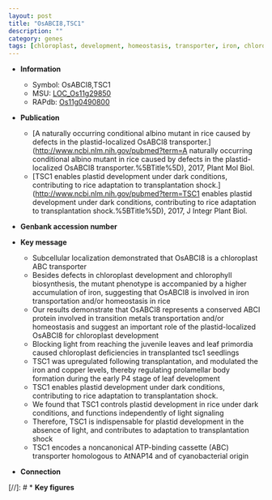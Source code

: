 ```yaml
---
layout: post
title: "OsABCI8,TSC1"
description: ""
category: genes
tags: [chloroplast, development, homeostasis, transporter, iron, chloroplast development, ABC transporter, leaf, seedlings, leaf development, copper]
---
```


* **Information**  
    + Symbol: OsABCI8,TSC1  
    + MSU: [LOC_Os11g29850](http://rice.plantbiology.msu.edu/cgi-bin/ORF_infopage.cgi?orf=LOC_Os11g29850)  
    + RAPdb: [Os11g0490800](http://rapdb.dna.affrc.go.jp/viewer/gbrowse_details/irgsp1?name=Os11g0490800)  

* **Publication**  
    + [A naturally occurring conditional albino mutant in rice caused by defects in the plastid-localized OsABCI8 transporter.](http://www.ncbi.nlm.nih.gov/pubmed?term=A naturally occurring conditional albino mutant in rice caused by defects in the plastid-localized OsABCI8 transporter.%5BTitle%5D), 2017, Plant Mol Biol.
    + [TSC1 enables plastid development under dark conditions, contributing to rice adaptation to transplantation shock.](http://www.ncbi.nlm.nih.gov/pubmed?term=TSC1 enables plastid development under dark conditions, contributing to rice adaptation to transplantation shock.%5BTitle%5D), 2017, J Integr Plant Biol.

* **Genbank accession number**  

* **Key message**  
    + Subcellular localization demonstrated that OsABCI8 is a chloroplast ABC transporter
    + Besides defects in chloroplast development and chlorophyll biosynthesis, the mutant phenotype is accompanied by a higher accumulation of iron, suggesting that OsABCI8 is involved in iron transportation and/or homeostasis in rice
    + Our results demonstrate that OsABCI8 represents a conserved ABCI protein involved in transition metals transportation and/or homeostasis and suggest an important role of the plastid-localized OsABCI8 for chloroplast development
    + Blocking light from reaching the juvenile leaves and leaf primordia caused chloroplast deficiencies in transplanted tsc1 seedlings
    + TSC1 was upregulated following transplantation, and modulated the iron and copper levels, thereby regulating prolamellar body formation during the early P4 stage of leaf development
    + TSC1 enables plastid development under dark conditions, contributing to rice adaptation to transplantation shock.
    + We found that TSC1 controls plastid development in rice under dark conditions, and functions independently of light signaling
    + Therefore, TSC1 is indispensable for plastid development in the absence of light, and contributes to adaptation to transplantation shock
    + TSC1 encodes a noncanonical ATP-binding cassette (ABC) transporter homologous to AtNAP14 and of cyanobacterial origin

* **Connection**  

[//]: # * **Key figures**  


